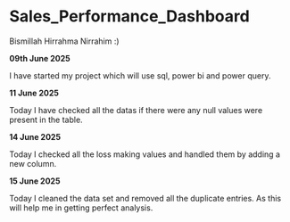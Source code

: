 # Sales_Performance_Dashboard

Bismillah Hirrahma Nirrahim :) 

**09th June 2025**

I have started my project which will use sql, power bi and power query.

**11 June 2025**

Today I have checked all the datas if there were any null values were present in the table.

**14 June 2025**

Today I checked all the loss making values and handled them by adding a new column.

**15 June 2025**

Today I cleaned the data set and removed all the duplicate entries.
As this will help me in getting perfect analysis.

